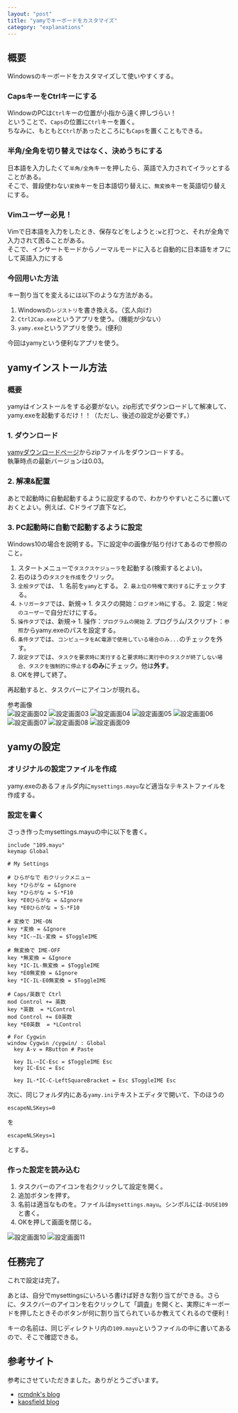 ```yaml
---
layout: "post"
title: "yamyでキーボードをカスタマイズ"
category: "explanations"
---
```


## 概要

Windowsのキーボードをカスタマイズして使いやすくする。

<!--more-->

### CapsキーをCtrlキーにする

WindowのPCは`Ctrl`キーの位置が小指から遠く押しづらい！  
ということで、`Caps`の位置に`Ctrl`キーを置く。  
ちなみに、もともと`Ctrl`があったところにも`Caps`を置くこともできる。

### 半角/全角を切り替えではなく、決めうちにする

日本語を入力したくて`半角/全角`キーを押したら、英語で入力されてイラッとすることがある。  
そこで、普段使わない`変換`キーを日本語切り替えに、`無変換`キーを英語切り替えにする。

### Vimユーザー必見！

Vimで日本語を入力をしたとき、保存などをしようと`:w`と打つと、それが全角で入力されて困ることがある。  
そこで、インサートモードからノーマルモードに入ると自動的に日本語をオフにして英語入力にする

### 今回用いた方法

キー割り当てを変えるには以下のような方法がある。

  1. Windowsの`レジストリ`を書き換える。（玄人向け）
  1. `Ctrl2Cap.exe`というアプリを使う。（機能が少ない）
  1. `yamy.exe`というアプリを使う。(便利)

今回はyamyという便利なアプリを使う。


## yamyインストール方法

### 概要

yamyはインストールをする必要がない。zip形式でダウンロードして解凍して、yamy.exeを起動するだけ！！（ただし、後述の設定が必要です。）

### 1. ダウンロード

[yamyダウンロードページ](https://osdn.jp/projects/yamy/)からzipファイルをダウンロードする。  
執筆時点の最新バージョンは0.03。

### 2. 解凍&配置

あとで起動時に自動起動するように設定するので、わかりやすいところに置いておくとよい。例えば、Cドライブ直下など。

### 3. PC起動時に自動で起動するように設定

Windows10の場合を説明する。下に設定中の画像が貼り付けてあるので参照のこと。

  1. スタートメニューで`タスクスケジューラ`を起動する(検索するとよい)。
  1. 右のほうの`タスクを作成`をクリック。
  1. `全般タグ`では、 1. 名前を`yamy`とする。 2. `最上位の特権で実行する`にチェックする。
  1. `トリガータブ`では、新規→ 1. タスクの開始：`ログオン時`にする。 2. 設定：`特定のユーザー`で自分だけにする。
  1. `操作タブ`では、新規→ 1. 操作：`プログラムの開始` 2. プログラム/スクリプト：`参照`からyamy.exeのパスを設定する。
  1. `条件タブ`では、`コンピュータをAC電源で使用している場合のみ...`のチェックを外す。
  1. `設定タブ`では、`タスクを要求時に実行する`と`要求時に実行中のタスクが終了しない場合、タスクを強制的に停止する`**のみ**にチェック。他は**外す**。
  1. OKを押して終了。

再起動すると、タスクバーにアイコンが現れる。

参考画像  
![設定画面02](02.png)
![設定画面03](03.png)
![設定画面04](04.png)
![設定画面05](05.png)
![設定画面06](06.png)
![設定画面07](07.png)
![設定画面08](08.png)
![設定画面09](09.png)

## yamyの設定

### オリジナルの設定ファイルを作成

yamy.exeのあるフォルダ内に`mysettings.mayu`など適当なテキストファイルを作成する。

### 設定を書く

さっき作ったmysettings.mayuの中に以下を書く。

    include "109.mayu"
    keymap Global
    
    # My Settings

	# ひらがなで 右クリックメニュー
	key *ひらがな = &Ignore
    key *ひらがな = S-*F10
	key *E0ひらがな = &Ignore
    key *E0ひらがな = S-*F10
    
    # 変換で IME-ON
    key *変換 = &Ignore
    key *IC-~IL-変換 = $ToggleIME
    
    # 無変換で IME-OFF
    key *無変換 = &Ignore
    key *IC-IL-無変換 = $ToggleIME
    key *E0無変換 = &Ignore
    key *IC-IL-E0無変換 = $ToggleIME
   
	# Caps/英数で Ctrl
    mod Control += 英数
    key *英数  = *LControl
    mod Control += E0英数
    key *E0英数  = *LControl
    
    # For Cygwin
    window Cygwin /cygwin/ : Global
      key A-v = RButton # Paste
    
      key IL-~IC-Esc = $ToggleIME Esc   
      key IC-Esc = Esc
    
      key IL-*IC-C-LeftSquareBracket = Esc $ToggleIME Esc

次に、同じフォルダ内にある`yamy.ini`テキストエディタで開いて、下のほうの

    escapeNLSKeys=0

を

    escapeNLSKeys=1

とする。

### 作った設定を読み込む

  1. タスクバーのアイコンを右クリックして設定を開く。
  1. 追加ボタンを押す。
  1. 名前は適当なものを。ファイルは`mysettings.mayu`。シンボルには`-DUSE109`と書く。
  1. OKを押して画面を閉じる。

![設定画面10](10.png)
![設定画面11](11.png)


## 任務完了

これで設定は完了。

あとは、自分でmysettingsにいろいろ書けば好きな割り当てができる。さらに、タスクバーのアイコンを右クリックして「調査」を開くと、実際にキーボードを押したときそのボタンが何に割り当てられているか教えてくれるので便利！

キーの名前は、同じディレクトリ内の`109.mayu`というファイルの中に書いてあるので、そこで確認できる。


## 参考サイト

参考にさせていただきました。ありがとうございます。

  * [rcmdnk's blog](http://rcmdnk.github.io/blog/tags/yamy/)
  * [kaosfield blog](http://d.hatena.ne.jp/kaosf/20111122/1321969965)


